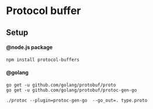 # Protocol buffer

## Setup

#### @node.js package

`npm install protocol-buffers`

#### @golang

```
go get -u github.com/golang/protobuf/proto
go get -u github.com/golang/protobuf/protoc-gen-go

./protoc --plugin=protoc-gen-go  --go_out=. type.proto
```
